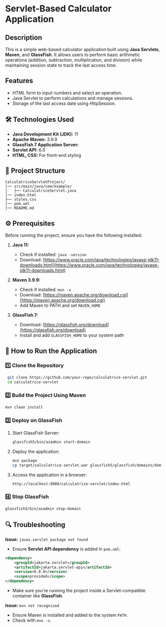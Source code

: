 # Servlet-Based Calculator Application

## Description
This is a simple web-based calculator application built using **Java Servlets**, **Maven**, and **GlassFish**. It allows users to perform basic arithmetic operations (addition, subtraction, multiplication, and division) while maintaining session state to track the last access time.

## Features  
- HTML form to input numbers and select an operation.  
- Java Servlet to perform calculations and manage sessions.  
- Storage of the last access date using HttpSession.
  
## 🛠 Technologies Used

- **Java Development Kit (JDK):** 11
- **Apache Maven:** 3.9.9
- **GlassFish 7 Application Server:** 
- **Servlet API:** 6.0
- **HTML, CSS:** For front-end styling

## 📂 Project Structure
```
CalculatriceServletProject/
│── src/main/java/com/example/
│   ├── CalculatriceServlet.java
│── index.html
├── styles.css
│── pom.xml
│── README.md
```

## ⚙️ Prerequisites
Before running the project, ensure you have the following installed:
1. **Java 11:**
   - Check if installed: `java -version`
   - Download: [https://www.oracle.com/java/technologies/javase-jdk11-downloads.html](https://www.oracle.com/java/technologies/javase-jdk11-downloads.html)

2. **Maven 3.9.9:**
   - Check if installed: `mvn -v`
   - Download: [https://maven.apache.org/download.cgi](https://maven.apache.org/download.cgi)
   - Add Maven to PATH and set `MAVEN_HOME`

3. **GlassFish 7:**
   - Download: [https://glassfish.org/download](https://glassfish.org/download)
   - Install and add `GLASSFISH_HOME` to your system path

## 🚀 How to Run the Application

### **1️⃣ Clone the Repository**
```sh
 git clone https://github.com/your-repo/calculatrice-servlet.git
 cd calculatrice-servlet
```

### **2️⃣ Build the Project Using Maven**
```sh
mvn clean install
```

### **3️⃣ Deploy on GlassFish**
1. Start GlassFish Server:
   ```sh
   glassfish5/bin/asadmin start-domain
   ```
2. Deploy the application:
   ```sh
   mvn package
   cp target/calculatrice-servlet.war glassfish5/glassfish/domains/domain1/autodeploy/
   ```
3. Access the application in a browser:
   ```
   http://localhost:8080/calculatrice-servlet/index.html
   ```

### **4️⃣ Stop GlassFish**
```sh
glassfish5/bin/asadmin stop-domain
```

## 🔍 Troubleshooting
**Issue:** `javax.servlet package not found`
- Ensure **Servlet API dependency** is added in `pom.xml`:
```xml
<dependency>
    <groupId>jakarta.servlet</groupId>
    <artifactId>jakarta.servlet-api</artifactId>
    <version>6.0.0</version>
    <scope>provided</scope>
</dependency>
```
- Make sure you're running the project inside a Servlet-compatible container like **GlassFish**.

**Issue:** `mvn not recognized`
- Ensure Maven is installed and added to the system `PATH`.
- Check with `mvn -v`.




